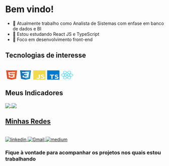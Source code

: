 # Bem vindo!

- 🔭 Atualmente trabalho como Analista de Sistemas com enfase em banco de dados e BI
- 🌱 Estou estudando React JS e TypeScript
- 🎯 Foco em desenvolvimento front-end

## Tecnologias de interesse
<div style="display: inline_block"><br>
  <img align="center" alt="HTML" height="30" width="40" src="https://raw.githubusercontent.com/devicons/devicon/master/icons/html5/html5-original.svg">
  <img align="center" alt="CSS" height="30" width="40" src="https://raw.githubusercontent.com/devicons/devicon/master/icons/css3/css3-original.svg">
  <img align="center" alt="Js" height="30" width="40" src="https://raw.githubusercontent.com/devicons/devicon/master/icons/javascript/javascript-plain.svg">
  <img align="center" alt="Ts" height="30" width="40" src="https://raw.githubusercontent.com/devicons/devicon/master/icons/typescript/typescript-plain.svg">
  <img align="center" alt="React" height="30" width="40" src="https://raw.githubusercontent.com/devicons/devicon/master/icons/react/react-original.svg">
</div>  

## Meus Indicadores
<div>
  <a href="https://github.com/vinihenriq">
  <img align="center" height="180em" src="https://github-readme-stats.vercel.app/api?username=vinihenriq&show_icons=true&theme=city_lights&include_all_commits=true&count_private=true"/>
  <img  align="center" src="https://github-readme-stats.vercel.app/api/top-langs/?username=vinihenriq&theme=city_lights&layout=compact"/>
</div>
  
## Minhas Redes

<div style="display: inline_block"><br>
  <a href="https://www.linkedin.com/in/vin%C3%ADcius-s-472a5521a"><img align="center" alt="linkedin" height="30" width="100" target="_blank" src="https://img.shields.io/badge/LinkedIn-0077B5?style=for-the-   badge&logo=linkedin&logoColor=white"/> </a>
  <a href="google.com.br"><img align="center" alt="Gmail" height="30" width="100"src="https://img.shields.io/badge/Gmail-D14836?style=for-the-badge&logo=gmail&logoColor=white"/>     </a>
  <a href="https://medium.com/@viniciusilva.henriq"><img align="center" alt="medium" height="30" width="100" target="_blank"  src="https://img.shields.io/badge/Medium-12100E?style=for-the-badge&logo=medium&logoColor=white"/>     </a>

</div>  

### Fique à vontade para acompanhar os projetos nos quais estou trabalhando

  


